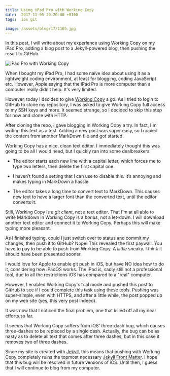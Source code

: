 ```yaml
---
title: Using iPad Pro with Working Copy
date:  2017-11-05 20:20:00 +0100
tags:  ios git

image: /assets/blog/17/1105.jpg
---
```


In this post, I will write about my experience using Working Copy on my iPad Pro, adding a blog post to a Jekyll-powered blog, then pushing the result to GitHub.

![iPad Pro with Working Copy]({{page.image}})

When I bought my iPad Pro, I had some naïve idea about using it as a lightweight coding environment, at least for blogging, coding JavaScript etc. However, Apple saying that the iPad Pro is more computer than a computer really didn’t help. It's very limited.

However, today I decided to give [Working Copy](https://workingcopyapp.com) a go. As I tried to login to GitHub to clone my repository, I was asked to give Working Copy full access to my SSH keys and more. It seemed strange, so I decided to skip this step for now and clone with HTTP.

After cloning the repo, I gave blogging in Working Copy a try. In fact, I'm writing this text as a test. Adding a new post was super easy, so I copied the content from another MarkDown file and got started.

Working Copy has a nice, clean text editor. I immediately thought this was going to be all I would need, but I quickly ran into some dealbreakers:

* The editor starts each new line with a capital letter, which forces me to type two letters, then delete the first capital one. 

* I haven’t found a setting that I can use to disable this. It’s annoying and makes typing in MarkDown a hassle.

* The editor takes a long time to convert text to MarkDown. This causes new text to have a larger font than the converted text, until the editor converts it.

Still, Working Copy is a *git client*, not a text editor. That I'm at all able to write Markdown in Working Copy is a *bonus*, not a let-down. I will download another text editor and connect it to Working Copy. Perhaps this will make typing more pleasant.

As I finished typing, could I just switch over to status and commit my changes, then push it to GitHub? Nope! This revealed the first paywall. You have to pay to be able to push from Working Copy. A *liittle* sneaky. I think it should have been presented sooner.

I would love for Apple to enable git push in iOS, but have NO idea how to do it, considering how iPadOS works. The iPad is, sadly still not a professional tool, due to all the restrictions iOS has compared to a "real" computer.

However, I enabled Working Copy's trial mode and pushed this post to GitHub to see if I could complete this task using these tools. Pushing was super-simple, even with HTTPS, and after a little while, the post popped up on my web site (yes, this very post indeed).

It was now that I noticed the final problem, one that killed off all my dear efforts so far.

It seems that Working Copy suffers from iOS' three-dash bug, which causes three-dashes to be replaced by a single dash. Actually, the bug can be as nasty as to delete all text that comes after three dashes, but in this case it removes two of three dashes.

Since my site is created with [Jekyll](https://jekyllrb.com), this means that pushing with Working Copy completely ruins the topmost necessary [Jekyll Front Matter](https://jekyllrb.com/docs/frontmatter/). I hope that this bug will be resolved in future versions of iOS. Until then, I guess that I will continue to blog from my computer.